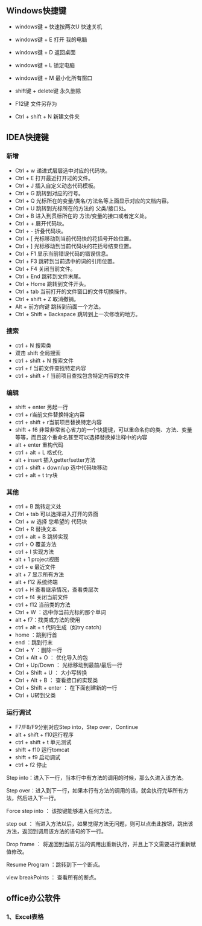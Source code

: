 ## Windows快捷键

- windows键 + 快速按两次U     快速关机
- windows键 + E    打开  我的电脑

- windows键 + D    返回桌面
- windows键 + L    锁定电脑
- windows键 + M    最小化所有窗口

- shift键 + delete键    永久删除
- F12键     文件另存为
- Ctrl + shift + N    新建文件夹



## IDEA快捷键

### 新增

- Ctrl + w   递进式层层选中对应的代码块。
- Ctrl + E    打开最近打开过的文件。
- Ctrl + J     插入自定义动态代码模板。
- Ctrl + G    跳转到对应的行号。
- Ctrl + Q    光标所在的变量/类名/方法名等上面显示对应的文档内容。
- Ctrl + U    跳转到光标所在的方法的 父类/接口处。
- Ctrl + B    进入到贯标所在的 方法/变量的接口或者定义处。
- Ctrl + +    展开代码块。
- Ctrl + -     折叠代码块。
- Ctrl + [     光标移动到当前代码快的花括号开始位置。
- Ctrl + ]     光标移动到当前代码块的花括号结束位置。
- Ctrl + F1  显示当前错误代码的错误信息。
- Ctrl + F3  跳转到当前选中的词的引用位置。
- Ctrl + F4  关闭当前文件。
- Ctrl + End  跳转到文件末尾。
- Ctrl + Home  跳转到文件开头。
- Ctrl + tab  当前打开的文件窗口的文件切换操作。
- Ctrl + shift + Z  取消撤销。
- Alt + 前方向键   跳转到前面一个方法。
- Ctrl + Shift + Backspace  跳转到上一次修改的地方。

### 搜索
- ctrl + N 搜索类
- 双击 shift  全局搜索
- ctrl + shift + N 搜索文件
- ctrl + f 当前文件查找特定内容
- ctrl + shift + f 当前项目查找包含特定内容的文件

### 编辑
- shift + enter 另起一行
- ctrl + r当前文件替换特定内容
- ctrl + shift + r当前项目替换特定内容
- shift + f6 非常非常省心省力的一个快捷键，可以重命名你的类、方法、变量等等，而且这个重命名甚至可以选择替换掉注释中的内容
- alt + enter 重构代码
- ctrl + alt + L 格式化
- alt + insert 插入getter/setter方法
- ctrl + shift + down/up 选中代码块移动
- ctrl + alt + t try块


### 其他
- ctrl + B 跳转定义处
- Ctrl + tab 可以选择进入打开的界面
- Ctrl + w 选择 您希望的 代码块
- Ctrl + R 替换文本
- ctrl + alt + B 跳转实现
- ctrl + O 覆盖方法
- ctrl + I 实现方法
- alt + 1 project视图
- ctrl + e 最近文件
- alt + 7 显示所有方法
- alt + f12 系统终端
- ctrl + H 查看继承情况，查看类层次
- ctrl + f4 关闭当前文件
- ctrl + f12 当前类的方法
- Ctrl + W ：选中你当前光标的那个单词
- alt + f7：找类或方法的使用
- ctrl + alt + t 代码生成（如try catch）
- home  ：跳到行首
- end  ：跳到行末
- Ctrl + Y ：删除一行
- Ctrl + Alt + O ： 优化导入的包
- Ctrl + Up/Down ： 光标移动到最前/最后一行
- Ctrl + Shift + U ： 大小写转换
- Ctrl + Alt + B ： 查看接口的实现类
- Ctrl + Shift + enter ： 在下面创建新的一行
- Ctrl + U转到父类

### 运行调试
- F7/F8/F9分别对应Step into，Step over，Continue
- alt + shift + f10运行程序
- ctrl + shift + t 单元测试 
- shift + f10 运行tomcat
- shift + f9 启动调试
- ctrl + f2 停止

Step into：进入下一行，当本行中有方法的调用的时候，那么久进入该方法。

Step over：进入到下一行，如果本行有方法的调用的话，就会执行完毕所有方法，然后进入下一行。

Force step into ： 该按键能够进入任何方法。

step out ： 当进入方法以后，如果觉得方法无问题，则可以点击此按钮，跳出该方法，返回到调用该方法的语句的下一行。

Drop frame ： 将返回到当前方法的调用出重新执行，并且上下文需要进行重新赋值修改。

Resume Program ：跳转到下一个断点。

view breakPoints ： 查看所有的断点。







## office办公软件

### 1、Excel表格

